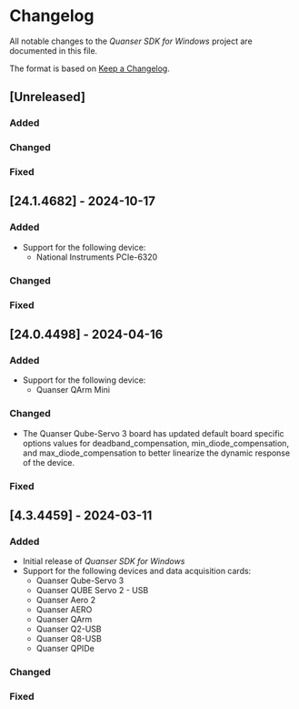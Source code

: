 # Changelog
All notable changes to the *Quanser SDK for Windows* project are documented in this file.

The format is based on [Keep a Changelog](https://keepachangelog.com/en/1.1.0/).


## [Unreleased]
### Added

### Changed

### Fixed


## [24.1.4682] - 2024-10-17
### Added
- Support for the following device:
    - National Instruments PCIe-6320

### Changed

### Fixed


## [24.0.4498] - 2024-04-16
### Added
- Support for the following device:
    - Quanser QArm Mini 

### Changed
- The Quanser Qube-Servo 3 board has updated default board specific options values for deadband_compensation, min_diode_compensation, and max_diode_compensation to better linearize the dynamic response of the device.

### Fixed


## [4.3.4459] - 2024-03-11
### Added
- Initial release of *Quanser SDK for Windows*
- Support for the following devices and data acquisition cards:
    - Quanser Qube-Servo 3
    - Quanser QUBE Servo 2 - USB
    - Quanser Aero 2
    - Quanser AERO
    - Quanser QArm
    - Quanser Q2-USB
    - Quanser Q8-USB
    - Quanser QPIDe

### Changed

### Fixed
